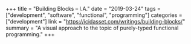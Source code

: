 +++
title = "Building Blocks – I.A."
date = "2019-03-24"
tags = ["development", "software", "functional", "programming"]
categories = ["development"]
link = "https://icidasset.com/writings/building-blocks/"
summary = "A visual approach to the topic of purely-typed functional programming."
+++
